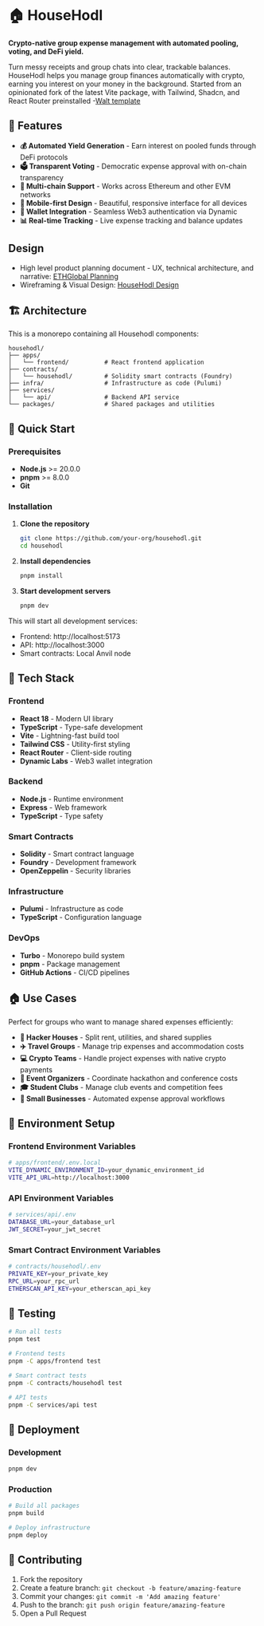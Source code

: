 # 🏠 HouseHodl

**Crypto-native group expense management with automated pooling, voting, and DeFi yield.**

Turn messy receipts and group chats into clear, trackable balances. HouseHodl helps you manage group finances automatically with crypto, earning you interest on your money in the background.
Started from an opinionated fork of the latest Vite package, with Tailwind, Shadcn, and React Router preinstalled -[Walt template](https://github.com/waltzaround/walt-template)
 
## 🌟 Features

- **💰 Automated Yield Generation** - Earn interest on pooled funds through DeFi protocols
- **🗳️ Transparent Voting** - Democratic expense approval with on-chain transparency
- **🔗 Multi-chain Support** - Works across Ethereum and other EVM networks
- **📱 Mobile-first Design** - Beautiful, responsive interface for all devices
- **🔐 Wallet Integration** - Seamless Web3 authentication via Dynamic
- **📊 Real-time Tracking** - Live expense tracking and balance updates

## Design
- High level product planning document - UX, technical architecture, and narrative: [ETHGlobal Planning]([docs/design.md](https://www.figma.com/board/I8Tadon67fnLFuR52SoXgF/ETHGlobal-NYC-2025?node-id=373-1074&t=g3f2y5yKKC7sKoyM-0))
- Wireframing & Visual Design: [HouseHodl Design](https://www.figma.com/design/B2dvThl3Ic79Xh4tpsxCNs/Househodl---Prototypes---Visual-Design?node-id=74-52&t=SZ8PzRN8Ufeth6V4-1)

## 🏗️ Architecture

This is a monorepo containing all Househodl components:

```
househodl/
├── apps/
│   └── frontend/          # React frontend application
├── contracts/
│   └── househodl/         # Solidity smart contracts (Foundry)
├── infra/                 # Infrastructure as code (Pulumi)
├── services/
│   └── api/               # Backend API service
└── packages/              # Shared packages and utilities
```

## 🚀 Quick Start

### Prerequisites

- **Node.js** >= 20.0.0
- **pnpm** >= 8.0.0
- **Git**

### Installation

1. **Clone the repository**
   ```bash
   git clone https://github.com/your-org/househodl.git
   cd househodl
   ```

2. **Install dependencies**
   ```bash
   pnpm install
   ```

3. **Start development servers**
   ```bash
   pnpm dev
   ```

This will start all development services:
- Frontend: http://localhost:5173
- API: http://localhost:3000
- Smart contracts: Local Anvil node



## 🔧 Tech Stack

### Frontend
- **React 18** - Modern UI library
- **TypeScript** - Type-safe development
- **Vite** - Lightning-fast build tool
- **Tailwind CSS** - Utility-first styling
- **React Router** - Client-side routing
- **Dynamic Labs** - Web3 wallet integration

### Backend
- **Node.js** - Runtime environment
- **Express** - Web framework
- **TypeScript** - Type safety

### Smart Contracts
- **Solidity** - Smart contract language
- **Foundry** - Development framework
- **OpenZeppelin** - Security libraries

### Infrastructure
- **Pulumi** - Infrastructure as code
- **TypeScript** - Configuration language

### DevOps
- **Turbo** - Monorepo build system
- **pnpm** - Package management
- **GitHub Actions** - CI/CD pipelines

## 🏠 Use Cases

Perfect for groups who want to manage shared expenses efficiently:

- **🏡 Hacker Houses** - Split rent, utilities, and shared supplies
- **✈️ Travel Groups** - Manage trip expenses and accommodation costs
- **💻 Crypto Teams** - Handle project expenses with native crypto payments
- **🎉 Event Organizers** - Coordinate hackathon and conference costs
- **🎓 Student Clubs** - Manage club events and competition fees
- **🏢 Small Businesses** - Automated expense approval workflows

## 🔐 Environment Setup

### Frontend Environment Variables
```bash
# apps/frontend/.env.local
VITE_DYNAMIC_ENVIRONMENT_ID=your_dynamic_environment_id
VITE_API_URL=http://localhost:3000
```

### API Environment Variables
```bash
# services/api/.env
DATABASE_URL=your_database_url
JWT_SECRET=your_jwt_secret
```

### Smart Contract Environment Variables
```bash
# contracts/househodl/.env
PRIVATE_KEY=your_private_key
RPC_URL=your_rpc_url
ETHERSCAN_API_KEY=your_etherscan_api_key
```

## 🧪 Testing

```bash
# Run all tests
pnpm test

# Frontend tests
pnpm -C apps/frontend test

# Smart contract tests
pnpm -C contracts/househodl test

# API tests
pnpm -C services/api test
```

## 🚀 Deployment

### Development
```bash
pnpm dev
```

### Production
```bash
# Build all packages
pnpm build

# Deploy infrastructure
pnpm deploy
```

## 🤝 Contributing

1. Fork the repository
2. Create a feature branch: `git checkout -b feature/amazing-feature`
3. Commit your changes: `git commit -m 'Add amazing feature'`
4. Push to the branch: `git push origin feature/amazing-feature`
5. Open a Pull Request
